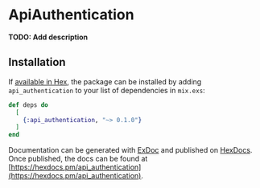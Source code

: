 # ApiAuthentication

**TODO: Add description**

## Installation

If [available in Hex](https://hex.pm/docs/publish), the package can be installed
by adding `api_authentication` to your list of dependencies in `mix.exs`:

```elixir
def deps do
  [
    {:api_authentication, "~> 0.1.0"}
  ]
end
```

Documentation can be generated with [ExDoc](https://github.com/elixir-lang/ex_doc)
and published on [HexDocs](https://hexdocs.pm). Once published, the docs can
be found at [https://hexdocs.pm/api_authentication](https://hexdocs.pm/api_authentication).

